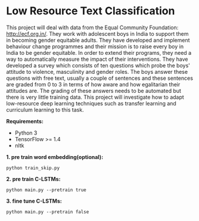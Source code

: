 # Low Resource Text Classification
This project will deal with data from the Equal Community Foundation:  http://ecf.org.in/. They work with adolescent boys in India to support them in becoming gender equitable adults. They have developed and implement behaviour change programmes and their mission is to raise every boy in India to be gender equitable. In order to extend their programs, they need a way to automatically measure the impact of their interventions. They have developed a survey which consists of ten questions which probe the boys' attitude to violence, masculinity and gender roles. The boys answer these questions with free text, usually a couple of sentences and these sentences are graded from 0 to 3 in terms of how aware and how egalitarian their attitudes are. The grading of these answers needs to be automated but there is very little training data. This project will investigate how to adapt low-resource deep learning techniques such as transfer learning and curriculum learning to this task.


**Requirements:**

* Python 3
* TensorFlow >= 1.4
* nltk


**1. pre train word embedding(optional):**
  ```
  python train_skip.py
  ```
**2. pre train C-LSTMs:**
  ```
  python main.py --pretrain true
  ```

**3. fine tune C-LSTMs:**
  ```
  python main.py --pretrain false
  ```
